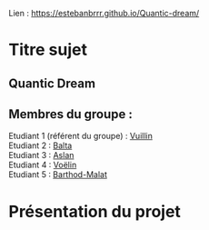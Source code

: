 Lien : https://estebanbrrr.github.io/Quantic-dream/
# Titre sujet   

## Quantic Dream    



## Membres du groupe :

Etudiant 1 (référent du groupe) :  [Vuillin](mailto:thomas.vuillin@edu.univ-fcomte.fr?subject=SAE_1_05_06)  
Etudiant 2 : [Balta](mailto:ibrahim.balta@edu.univ-fcomte.fr?subject=SAE_1_05_06)   
Etudiant 3 : [Aslan](mailto:thomas.vuillin@edu.univ-fcomte.fr?subject=SAE_1_05_06)  
Etudiant 4 : [Voëlin](mailto:semih.aslan@edu.univ-fcomte.fr?subject=SAE_1_05_06)  
Etudiant 5 : [Barthod-Malat](mailto:esteban.barthod-malat@edu.univ-fcomte.fr?subject=SAE_1_05_06) 

# Présentation du projet

